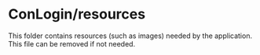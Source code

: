 # ConLogin/resources

This folder contains resources (such as images) needed by the application. This file can
be removed if not needed.
